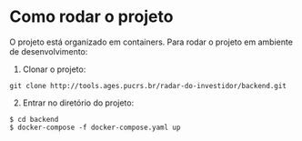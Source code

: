 # Como rodar o projeto

O projeto está organizado em containers. Para rodar o projeto em ambiente de desenvolvimento:

1. Clonar o projeto:
```
git clone http://tools.ages.pucrs.br/radar-do-investidor/backend.git
```
2. Entrar no diretório do projeto:
```
$ cd backend
$ docker-compose -f docker-compose.yaml up
```